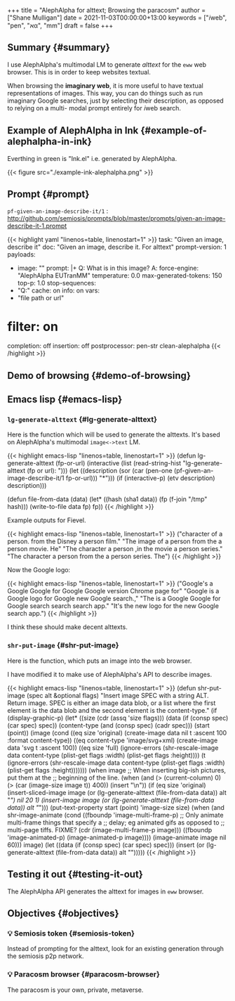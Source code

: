 +++
title = "AlephAlpha for alttext; Browsing the paracosm"
author = ["Shane Mulligan"]
date = 2021-11-03T00:00:00+13:00
keywords = ["𝑖web", "pen", "אα", "mm"]
draft = false
+++

## Summary {#summary}

I use AlephAlpha's multimodal LM to generate
_alttext_ for the `eww` web browser. This is in
order to keep websites textual.

When browsing the **imaginary web**, it is more
useful to have textual representations of
images. This way, you can do things such as
run imaginary Google searches, just by selecting their
description, as opposed to relying on a multi-
modal prompt entirely for 𝑖web search.


## Example of AlephAlpha in Ink {#example-of-alephalpha-in-ink}

Everthing in green is "Ink.el" i.e. generated by AlephAlpha.

{{< figure src="./example-ink-alephalpha.png" >}}


## Prompt {#prompt}

`pf-given-an-image-describe-it/1`
: <http://github.com/semiosis/prompts/blob/master/prompts/given-an-image-describe-it-1.prompt>

<!--listend-->

{{< highlight yaml "linenos=table, linenostart=1" >}}
task: "Given an image, describe it"
doc: "Given an image, describe it. For alttext"
prompt-version: 1
payloads:
- image: "<file path or url>"
prompt: |+
  Q: What is in this image? A:
force-engine: "AlephAlpha EUTranMM"
temperature: 0.0
max-generated-tokens: 150
top-p: 1.0
stop-sequences:
- "Q:"
cache: on
info: on
vars:
- "file path or url"
# filter: on
completion: off
insertion: off
postprocessor: pen-str clean-alephalpha
{{< /highlight >}}


## Demo of browsing {#demo-of-browsing}

<!-- Play on asciinema.com -->
<!-- <a title="asciinema recording" href="https://asciinema.org/a/u8p0NpwWaw15TX3dsE89yZa2t" target="_blank"><img alt="asciinema recording" src="https://asciinema.org/a/u8p0NpwWaw15TX3dsE89yZa2t.svg" /></a> -->
<!-- Play on the blog -->
<script src="https://asciinema.org/a/u8p0NpwWaw15TX3dsE89yZa2t.js" id="asciicast-u8p0NpwWaw15TX3dsE89yZa2t" async></script>


## Emacs lisp {#emacs-lisp}


### `lg-generate-alttext` {#lg-generate-alttext}

Here is the function which will be used to
generate the alttexts. It's based on
AlephAlpha's multimodal `image<->text` LM.

{{< highlight emacs-lisp "linenos=table, linenostart=1" >}}
(defun lg-generate-alttext (fp-or-url)
  (interactive (list (read-string-hist "lg-generate-alttext (fp or url): ")))
  (let ((description (sor (car (pen-one (pf-given-an-image-describe-it/1 fp-or-url)))
                          "*")))
    (if (interactive-p)
        (etv description)
      description)))

(defun file-from-data (data)
  (let* ((hash (sha1 data))
         (fp (f-join "/tmp" hash)))
    (write-to-file data fp)
    fp))
{{< /highlight >}}

Example outputs for Fievel.

{{< highlight emacs-lisp "linenos=table, linenostart=1" >}}
("character of a person. from the Disney a person film."
 "The image of a person from the a person movie. He"
 "The character a person ,in the movie a person series."
 "The character a person from the a person series. The")
{{< /highlight >}}

Now the Google logo:

{{< highlight emacs-lisp "linenos=table, linenostart=1" >}}
("Google's a Google Google for Google Google version Chrome page for"
 "Google is a Google logo for Google new Google search.,"
 "The is a Google Google for Google search search search app."
 "It's the new logo for the new Google search app.")
{{< /highlight >}}

I think these should make decent alttexts.

<!-- Play on asciinema.com -->
<!-- <a title="asciinema recording" href="https://asciinema.org/a/D70Ht8HPipHIjSDnsFrviROzA" target="_blank"><img alt="asciinema recording" src="https://asciinema.org/a/D70Ht8HPipHIjSDnsFrviROzA.svg" /></a> -->
<!-- Play on the blog -->
<script src="https://asciinema.org/a/D70Ht8HPipHIjSDnsFrviROzA.js" id="asciicast-D70Ht8HPipHIjSDnsFrviROzA" async></script>


### `shr-put-image` {#shr-put-image}

Here is the function, which puts an image into
the web browser.

I have modified it to make use of AlephAlpha's
API to describe images.

{{< highlight emacs-lisp "linenos=table, linenostart=1" >}}
(defun shr-put-image (spec alt &optional flags)
  "Insert image SPEC with a string ALT.  Return image.
SPEC is either an image data blob, or a list where the first
element is the data blob and the second element is the content-type."
  (if (display-graphic-p)
      (let* ((size (cdr (assq 'size flags)))
             (data (if (consp spec)
                       (car spec)
                     spec))
             (content-type (and (consp spec)
                                (cadr spec)))
             (start (point))
             (image (cond
                     ((eq size 'original)
                      (create-image data nil t :ascent 100
                                    :format content-type))
                     ((eq content-type 'image/svg+xml)
                      (create-image data 'svg t :ascent 100))
                     ((eq size 'full)
                      (ignore-errors
                        (shr-rescale-image data content-type
                                           (plist-get flags :width)
                                           (plist-get flags :height))))
                     (t
                      (ignore-errors
                        (shr-rescale-image data content-type
                                           (plist-get flags :width)
                                           (plist-get flags :height)))))))
        (when image
          ;; When inserting big-ish pictures, put them at the
          ;; beginning of the line.
          (when (and (> (current-column) 0)
                     (> (car (image-size image t)) 400))
            (insert "\n"))
          (if (eq size 'original)
              (insert-sliced-image image (or (lg-generate-alttext (file-from-data data))
                                             alt "*") nil 20 1)
            (insert-image image (or
                                 (lg-generate-alttext (file-from-data data))
                                 alt "*")))
          (put-text-property start (point) 'image-size size)
          (when (and shr-image-animate
                     (cond ((fboundp 'image-multi-frame-p)
                            ;; Only animate multi-frame things that specify a
                            ;; delay; eg animated gifs as opposed to
                            ;; multi-page tiffs.  FIXME?
                            (cdr (image-multi-frame-p image)))
                           ((fboundp 'image-animated-p)
                            (image-animated-p image))))
            (image-animate image nil 60)))
        image)
    (let ((data (if (consp spec)
                    (car spec)
                  spec)))
      (insert (or
               (lg-generate-alttext (file-from-data data))
               alt "")))))
{{< /highlight >}}


## Testing it out {#testing-it-out}

The AlephAlpha API generates the alttext for images in `eww` browser.

<!-- Play on asciinema.com -->
<!-- <a title="asciinema recording" href="https://asciinema.org/a/WO6dke7F6BBSBM1utPNZjeFZU" target="_blank"><img alt="asciinema recording" src="https://asciinema.org/a/WO6dke7F6BBSBM1utPNZjeFZU.svg" /></a> -->
<!-- Play on the blog -->
<script src="https://asciinema.org/a/WO6dke7F6BBSBM1utPNZjeFZU.js" id="asciicast-WO6dke7F6BBSBM1utPNZjeFZU" async></script>


## Objectives {#objectives}


### 💡 Semiosis token {#semiosis-token}

Instead of prompting for the alttext, look for
an existing generation through the semiosis
p2p network.


### 💡 Paracosm browser {#paracosm-browser}

The paracosm is your own, private, metaverse.